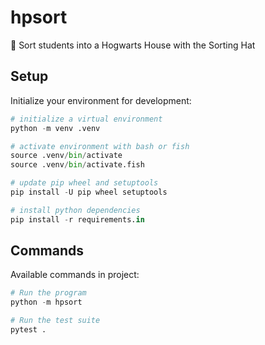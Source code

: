 # hpsort

🧙 Sort students into a Hogwarts House with the Sorting Hat

## Setup

Initialize your environment for development:

```python
# initialize a virtual environment
python -m venv .venv

# activate environment with bash or fish
source .venv/bin/activate
source .venv/bin/activate.fish

# update pip wheel and setuptools
pip install -U pip wheel setuptools

# install python dependencies
pip install -r requirements.in
```

## Commands

Available commands in project:

```python
# Run the program
python -m hpsort

# Run the test suite
pytest .
```
